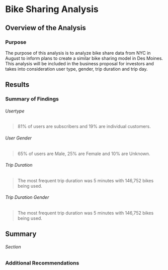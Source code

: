 # Bike Sharing Analysis

## Overview of the Analysis 

### Purpose

The purpose of this analysis is to analyze bike share data from NYC in August to inform plans to create a similar bike sharing model in Des Moines. This analysis will be included in the business proposal for investors and takes into consideration user type, gender, trip duration and trip day. 

## Results

### Summary of Findings

###### Usertype


> 81% of users are subscribers and 19% are individual customers.

###### User Gender


> 65% of users are Male, 25% are Female and 10% are Unknown.

###### Trip Duration


> The most frequent trip duration was 5 minutes with 146,752 bikes being used.

###### Trip Duration Gender


> The most frequent trip duration was 5 minutes with 146,752 bikes being used.


## Summary


###### Section
> 



> 



### Additional Recommendations

